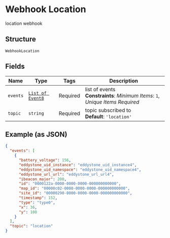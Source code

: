 
# Webhook Location

location  webhook

## Structure

`WebhookLocation`

## Fields

| Name | Type | Tags | Description |
|  --- | --- | --- | --- |
| `events` | [`List of Event8`](../../doc/models/event-8.md) | Required | list of events<br>**Constraints**: *Minimum Items*: `1`, *Unique Items Required* |
| `topic` | `string` | Required | topic subscribed to<br>**Default**: `'location'` |

## Example (as JSON)

```json
{
  "events": [
    {
      "battery_voltage": 156,
      "eddystone_uid_instance": "eddystone_uid_instance4",
      "eddystone_uid_namespace": "eddystone_uid_namespace4",
      "eddystone_url_url": "eddystone_url_url4",
      "ibeacon_major": 200,
      "id": "0000122a-0000-0000-0000-000000000000",
      "map_id": "00000c02-0000-0000-0000-000000000000",
      "site_id": "00000290-0000-0000-0000-000000000000",
      "timestamp": 152,
      "type": "type0",
      "x": 36,
      "y": 108
    }
  ],
  "topic": "location"
}
```

